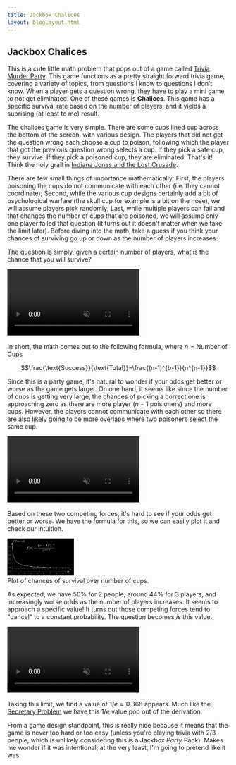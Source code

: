 ```yaml
---
title: Jackbox Chalices
layout: blogLayout.html
---
```


## Jackbox Chalices

This is a cute little math problem that pops out of a game called [Trivia Murder Party](https://www.jackboxgames.com/games/trivia-murder-party). This game functions as a pretty straight forward trivia game, covering a variety of topics, from questions I know to questions I don't know. When a player gets a question wrong, they have to play a mini game to not get eliminated. One of these games is **Chalices**. This game has a specific survival rate based on the number of players, and it yields a suprising (at least to me) result.

The chalices game is very simple. There are some cups lined cup across the bottom of the screen, with various design. The players that did not get the question wrong each choose a cup to poison, following which the player that got the previous question wrong selects a cup. If they pick a safe cup, they survive. If they pick a poisoned cup, they are eliminated. That's it! Think the holy grail in [Indiana Jones and the Lost Crusade](https://www.youtube.com/watch?v=VA7J0KkanzM). 

There are few small things of importance mathematically: First, the players poisoning the cups do not communicate with each other (i.e. they cannot coordinate); Second, while the various cup designs certainly add a bit of psychological warfare (the skull cup for example is a bit on the nose), we will assume players pick randomly; Last, while multiple players can fail and that changes the number of cups that are poisoned, we will assume only one player failed that question (it turns out it doesn't matter when we take the limit later). Before diving into the math, take a guess if you think your chances of surviving go up or down as the number of players increases.

The question is simply, given a certain number of players, what is the chance that you will survive?  

<div class="animation-container"> 
    <video class='hover-video' muted playsinline controls>
        <source src="/videos/CupDropAnimation.mp4" type="video/mp4">
        Your browser does not support the video tag.
    </video>
</div>


In short, the math comes out to the following formula, where $n=\text{Number of Cups}$

$$\frac{\text{Success}}{\text{Total}}=\frac{(n-1)^{b-1}}{n^{n-1}}$$

Since this is a party game, it's natural to wonder if your odds get better or worse as the game gets larger. On one hand, it seems like since the number of cups is getting very large, the chances of picking a correct one is approaching zero as there are more player ($n-1$ poisioners) and more cups. However, the players cannot communicate with each other so there are also likely going to be more overlaps where two poisoners select the same cup. 

<div class="animation-container"> 
    <video class='hover-video' muted playsinline controls>
        <source src="/videos/ExpandingCups.mp4" type="video/mp4">
        Your browser does not support the video tag.
    </video>
</div>

Based on these two competing forces, it's hard to see if your odds get better or worse. We have the formula for this, so we can easily plot it and check our intuition. 

<div class="animation-container with-note"  style="width: 30%; height: auto;">
    <img src="/images/chalices_plot.png" alt="Plot of chances of survival over number of cups">
</div>
<div class="note">Plot of chances of survival over number of cups.</div>

As expected, we have 50% for 2 people, around 44% for 3 players, and increasingly worse odds as the number of players increases. It seems to approach a specific value! It turns out those competing forces tend to "cancel" to a constant probability. The question becomes *is* this value.

<div class="animation-container"> 
    <video class='hover-video' muted playsinline controls>
        <source src="videos/SurvivalGraphAndAlgebra.mp4" type="video/mp4">
        Your browser does not support the video tag.
    </video>
</div>

Taking this limit, we find a value of $1/e \approx 0.368$ appears. Much like the [Secretary Problem](https://en.wikipedia.org/wiki/Secretary_problem) we have this $1/e$ value pop out of the derivation. 

From a game design standpoint, this is really nice because it means that the game is never too hard or too easy (unless you're playing trivia with 2/3 people, which is unlikely considering this is a Jackbox *Party* Pack). Makes me wonder if it was intentional; at the very least, I'm going to pretend like it was.
